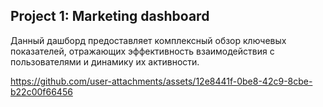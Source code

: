 ## Project 1: Marketing dashboard

Данный дашборд предоставляет комплексный обзор ключевых показателей, отражающих эффективность взаимодействия с пользователями и динамику их активности.

https://github.com/user-attachments/assets/12e8441f-0be8-42c9-8cbe-b22c00f66456


